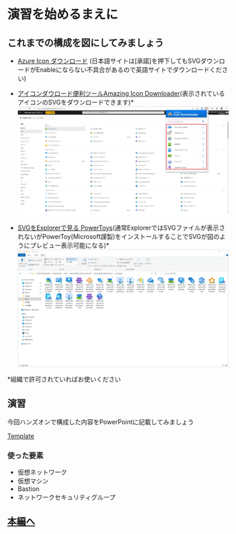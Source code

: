 # 演習を始めるまえに

## これまでの構成を図にしてみましょう

- [Azure Icon ダウンロード][1]
(日本語サイトは[承諾]を押下してもSVGダウンロードがEnableにならない不具合があるので英語サイトでダウンロードください)
- [アイコンダウロード便利ツールAmazing Icon Downloader][2](表示されているアイコンのSVGをダウンロードできます)*
![Azure Portal SVG](images/azure-portal-icon.png "Azure Portal SVG")

- [SVGをExplorerで見る PowerToys][3](通常ExplorerではSVGファイルが表示されないがPowerToy(Microsoft謹製)をインストールすることでSVGが図のようにプレビュー表示可能になる)*
![Azure Portal SVG](images/explorer-file-svg-view.png "Azure Portal SVG")

*組織で許可されていればお使いください
## 演習
今回ハンズオンで構成した内容をPowerPointに記載してみましょう

[Template][4]

### 使った要素
- 仮想ネットワーク
- 仮想マシン
- Bastion
- ネットワークセキュリティグループ

## [本編へ][5]


[1]:https://docs.microsoft.com/en-us/azure/architecture/icons/
[2]:https://chrome.google.com/webstore/detail/amazing-icon-downloader/kllljifcjfleikiipbkdcgllbllahaob
[3]:https://github.com/microsoft/PowerToys
[4]:https://miscstrage.blob.core.windows.net/hands-on/architecture-diagram.pptx?sv=2019-10-10&st=2020-09-16T14%3A16%3A47Z&se=2030-09-16T14%3A59%3A00Z&sr=b&sp=r&sig=g1kmCxg1ECuA6IVq17noJF1cxJPtVOl8IggP5vpc9H4%3D
[5]:sqlcreate-hands-on.markdown